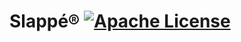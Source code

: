 # Slappé® [![Apache License](https://img.shields.io/badge/license-MIT-blue.svg)](https://github.com/CCPE/slappe/blob/master/LICENSE)
